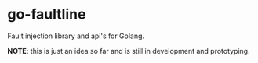 # go-faultline

Fault injection library and api's for Golang.

**NOTE**: this is just an idea so far and is still in development and prototyping.
